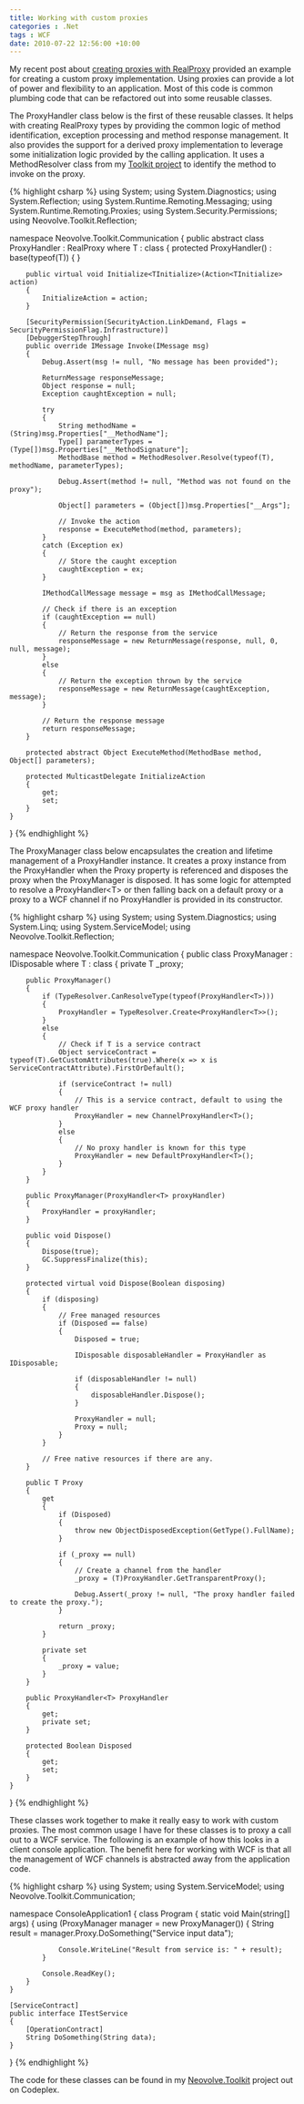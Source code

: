 ```yaml
---
title: Working with custom proxies
categories : .Net
tags : WCF
date: 2010-07-22 12:56:00 +10:00
---
```


My recent post about [creating proxies with RealProxy][0] provided an example for creating a custom proxy implementation. Using proxies can provide a lot of power and flexibility to an application. Most of this code is common plumbing code that can be refactored out into some reusable classes.

The ProxyHandler class below is the first of these reusable classes. It helps with creating RealProxy types by providing the common logic of method identification, exception processing and method response management. It also provides the support for a derived proxy implementation to leverage some initialization logic provided by the calling application. It uses a MethodResolver class from my [Toolkit project][1] to identify the method to invoke on the proxy.

{% highlight csharp %}
using System;
using System.Diagnostics;
using System.Reflection;
using System.Runtime.Remoting.Messaging;
using System.Runtime.Remoting.Proxies;
using System.Security.Permissions;
using Neovolve.Toolkit.Reflection;
     
namespace Neovolve.Toolkit.Communication
{
    public abstract class ProxyHandler<T> : RealProxy where T : class
    {
        protected ProxyHandler()
            : base(typeof(T))
        {
        }
    
        public virtual void Initialize<TInitialize>(Action<TInitialize> action)
        {
            InitializeAction = action;
        }
    
        [SecurityPermission(SecurityAction.LinkDemand, Flags = SecurityPermissionFlag.Infrastructure)]
        [DebuggerStepThrough]
        public override IMessage Invoke(IMessage msg)
        {
            Debug.Assert(msg != null, "No message has been provided");
    
            ReturnMessage responseMessage;
            Object response = null;
            Exception caughtException = null;
    
            try
            {
                String methodName = (String)msg.Properties["__MethodName"];
                Type[] parameterTypes = (Type[])msg.Properties["__MethodSignature"];
                MethodBase method = MethodResolver.Resolve(typeof(T), methodName, parameterTypes);
    
                Debug.Assert(method != null, "Method was not found on the proxy");
    
                Object[] parameters = (Object[])msg.Properties["__Args"];
    
                // Invoke the action
                response = ExecuteMethod(method, parameters);
            }
            catch (Exception ex)
            {
                // Store the caught exception
                caughtException = ex;
            }
    
            IMethodCallMessage message = msg as IMethodCallMessage;
    
            // Check if there is an exception
            if (caughtException == null)
            {
                // Return the response from the service
                responseMessage = new ReturnMessage(response, null, 0, null, message);
            }
            else
            {
                // Return the exception thrown by the service
                responseMessage = new ReturnMessage(caughtException, message);
            }
    
            // Return the response message
            return responseMessage;
        }
    
        protected abstract Object ExecuteMethod(MethodBase method, Object[] parameters);
    
        protected MulticastDelegate InitializeAction
        {
            get;
            set;
        }
    }
}
{% endhighlight %}

The ProxyManager class below encapsulates the creation and lifetime management of a ProxyHandler instance. It creates a proxy instance from the ProxyHandler when the Proxy property is referenced and disposes the proxy when the ProxyManager is disposed. It has some logic for attempted to resolve a ProxyHandler&lt;T&gt; or then falling back on a default proxy or a proxy to a WCF channel if no ProxyHandler is provided in its constructor.

{% highlight csharp %}
using System;
using System.Diagnostics;
using System.Linq;
using System.ServiceModel;
using Neovolve.Toolkit.Reflection;
    
namespace Neovolve.Toolkit.Communication
{
    public class ProxyManager<T> : IDisposable where T : class
    {
        private T _proxy;
    
        public ProxyManager()
        {
            if (TypeResolver.CanResolveType(typeof(ProxyHandler<T>)))
            {
                ProxyHandler = TypeResolver.Create<ProxyHandler<T>>();
            }
            else
            {
                // Check if T is a service contract
                Object serviceContract = typeof(T).GetCustomAttributes(true).Where(x => x is ServiceContractAttribute).FirstOrDefault();
    
                if (serviceContract != null)
                {
                    // This is a service contract, default to using the WCF proxy handler
                    ProxyHandler = new ChannelProxyHandler<T>();
                }
                else
                {
                    // No proxy handler is known for this type
                    ProxyHandler = new DefaultProxyHandler<T>();
                }
            }
        }
    
        public ProxyManager(ProxyHandler<T> proxyHandler)
        {
            ProxyHandler = proxyHandler;
        }
    
        public void Dispose()
        {
            Dispose(true);
            GC.SuppressFinalize(this);
        }
    
        protected virtual void Dispose(Boolean disposing)
        {
            if (disposing)
            {
                // Free managed resources
                if (Disposed == false)
                {
                    Disposed = true;
    
                    IDisposable disposableHandler = ProxyHandler as IDisposable;
    
                    if (disposableHandler != null)
                    {
                        disposableHandler.Dispose();
                    }
    
                    ProxyHandler = null;
                    Proxy = null;
                }
            }
    
            // Free native resources if there are any.
        }
    
        public T Proxy
        {
            get
            {
                if (Disposed)
                {
                    throw new ObjectDisposedException(GetType().FullName);
                }
    
                if (_proxy == null)
                {
                    // Create a channel from the handler
                    _proxy = (T)ProxyHandler.GetTransparentProxy();
    
                    Debug.Assert(_proxy != null, "The proxy handler failed to create the proxy.");
                }
    
                return _proxy;
            }
    
            private set
            {
                _proxy = value;
            }
        }
    
        public ProxyHandler<T> ProxyHandler
        {
            get;
            private set;
        }
    
        protected Boolean Disposed
        {
            get;
            set;
        }
    }
}
{% endhighlight %}

These classes work together to make it really easy to work with custom proxies. The most common usage I have for these classes is to proxy a call out to a WCF service. The following is an example of how this looks in a client console application. The benefit here for working with WCF is that all the management of WCF channels is abstracted away from the application code.

{% highlight csharp %}
using System;
using System.ServiceModel;
using Neovolve.Toolkit.Communication;
    
namespace ConsoleApplication1
{
    class Program
    {
        static void Main(string[] args)
        {
            using (ProxyManager<ITestService> manager = new ProxyManager<ITestService>())
            {
                String result = manager.Proxy.DoSomething("Service input data");
    
                Console.WriteLine("Result from service is: " + result);
            }
    
            Console.ReadKey();
        }
    }
    
    [ServiceContract]
    public interface ITestService
    {
        [OperationContract]
        String DoSomething(String data);
    }
}
{% endhighlight %}

The code for these classes can be found in my [Neovolve.Toolkit][2] project out on Codeplex.

[0]: /2010/07/17/creating-proxies-with-realproxy/
[1]: http://neovolve.codeplex.com/SourceControl/changeset/view/62725#443620
[2]: http://neovolve.codeplex.com/SourceControl/changeset/view/62725#1151241
